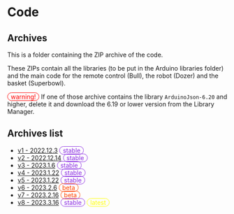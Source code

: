 # Code
## Archives

This is a folder containing the ZIP archive of the code.

These ZIPs contain all the libraries (to be put in the Arduino libraries folder) and the main code for the remote control (Bull), the robot (Dozer) and the basket (Superbowl).

<span id="warning"></span> If one of those archive contains the library `ArduinoJson-6.20` and higher, delete it and download the 6.19 or lower version from the Library Manager.

## Archives list
* [v1 - 2022.12.3](./v1) <span id="stable"></span>
* [v2 - 2022.12.14](./v2) <span id="stable"></span>
* [v3 - 2023.1.6](./v3) <span id="stable"></span>
* [v4 - 2023.1.22](./v4) <span id="stable"></span>
* [v5 - 2023.1.22](./v5) <span id="stable"></span>
* [v6 - 2023.2.6](./v6) <span id="beta"></span>
* [v7 - 2023.2.16](./v7) <span id="beta"></span>
* [v8 - 2023.3.16](./v8) <span id="stable"></span> <span id="latest"></span>

<style>
    #warning::after
    {
        content: "warning!";
        padding: 0 0.5em;
        color: red;
        border: 1px solid red;
        border-radius: 20px;
    }
    #latest::after
    {
        content: "latest";
        padding: 0 0.5em;
        color: yellow;
        border: 1px solid yellow;
        border-radius: 20px;
    }
    #beta::after
    {
        content: "beta";
        padding: 0 0.5em;
        color: orangered;
        border: 1px solid orangered;
        border-radius: 20px;
    }
    #stable::after
    {
        content: "stable";
        padding: 0 0.5em;
        color: blueviolet;
        border: 1px solid blueviolet;
        border-radius: 20px;
    }
</style>